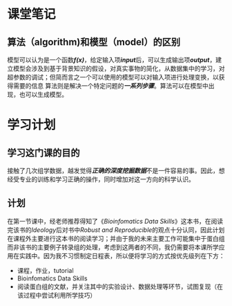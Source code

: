 # 课堂笔记
## 算法（algorithm)和模型（model）的区别
  模型可以认为是一个函数***f(x)***，给定输入项***input***后，可以生成输出项***output***，建立模型会涉及到基于背景知识的假设，对真实事物的简化，从数据集中的学习，对超参数的调试；但简而言之一个可以使用的模型可以对输入项进行处理变换，以获得需要的信息
  算法则是解决一个特定问题的***一系列步骤***。算法可以在模型中出现，也可以生成模型。

# 学习计划
## 学习这门课的目的
  接触了几次组学数据，越发觉得***正确的深度挖掘数据***不是一件容易的事。因此，想经受专业的训练和学习正确的操作，同时增加对这一方向的科学认识。
## 计划
  在第一节课中，经老师推荐得知了《*Bioinfomatics Data Skills*》这本书，在阅读完该书的*Ideology*后对书中*Robust and Reproducible*的观点十分认同，因此计划在课程外主要进行这本书的阅读学习；并由于我的未来主要工作可能集中于蛋白组而非该书的主要例子转录组的处理，考虑到这两者的不同，我仍需要将本课所学应用在实践中。因为我不习惯制定日程表，所以便将学习的方式按优先级列在下方：
  - 课程，作业，tutorial
  - Bioinfomatics Data Skills
  - 阅读蛋白组的文献，并关注其中的实验设计、数据处理等环节，试图复现（在该过程中尝试利用所学技巧）
  
